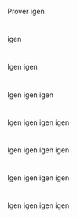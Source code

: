 
Prover igen
#
igen
#
Igen igen
#
Igen igen igen
#
Igen igen igen igen
#
Igen igen igen igen
#
Igen igen igen igen
#
Igen igen igen igen
